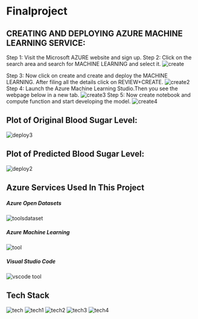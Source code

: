 # Finalproject
## CREATING AND DEPLOYING AZURE MACHINE LEARNING SERVICE:
Step 1: Visit the Microsoft AZURE website and sign up.
Step 2: Click on the search area and search for MACHINE LEARNING  and select it.
![create](https://user-images.githubusercontent.com/83536726/156000230-667f22cd-0e97-4449-b71f-509c8d3a4891.png)

Step 3: Now click on create and create and deploy the MACHINE LEARNING. After filing all the details click on REVIEW+CREATE.
![create2](https://user-images.githubusercontent.com/83536726/156000243-ee87a37f-3385-4cd3-8bc2-3fcca744e226.png)
Step 4: Launch the Azure Machine Learning Studio.Then you see the webpage below in a new tab.
![create3](https://user-images.githubusercontent.com/83536726/156000246-d124c8dd-4cb0-446c-90f4-6a7d85fa774e.png)
Step 5: Now create notebook and compute function and start developing the model.
![create4](https://user-images.githubusercontent.com/83536726/156000250-0f2ca711-533c-47e2-9161-dcddfff6f349.png)
## Plot of Original Blood Sugar Level:
![deploy3](https://user-images.githubusercontent.com/83536726/156012864-326ddb60-9f51-40b4-b635-c473a3464e62.png)
## Plot of Predicted Blood Sugar Level:
![deploy2](https://user-images.githubusercontent.com/83536726/156012855-45f6a711-dbb5-4ac1-83b9-15adbbd082dc.png)

## Azure Services Used In This Project 
##### Azure Open Datasets
![toolsdataset](https://user-images.githubusercontent.com/83536726/156002221-25d21e93-28f9-4ce0-ad80-f1f257c8036b.png)  
##### Azure Machine Learning 
![tool](https://user-images.githubusercontent.com/83536726/156001604-6a937372-ffc7-405c-854b-9db294bd6cdf.png)
##### Visual Studio Code
![vscode tool](https://user-images.githubusercontent.com/83536726/156001593-a3f9c0b5-bd37-4a72-94c0-7e6c32ff59aa.png)
## Tech Stack
![tech](https://user-images.githubusercontent.com/83536726/156006453-1c58a282-6630-404a-917a-e5f3aa4a1996.png)
![tech1](https://user-images.githubusercontent.com/83536726/156006459-f88efd37-b8f0-46e6-819e-502837d0a914.png)
![tech2](https://user-images.githubusercontent.com/83536726/156006512-19c65184-c7be-4b7e-bfd1-1a5b7839b993.png)
![tech3](https://user-images.githubusercontent.com/83536726/156006521-1cd94c63-19cb-49bc-8ed6-51142baa3187.png)
![tech4](https://user-images.githubusercontent.com/83536726/156006523-33464b05-2d81-4256-a86a-4f6cab08599e.png)
